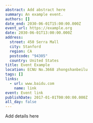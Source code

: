```yaml
---
abstract: Add abstract here
summary: An example event.
authors: []
date_end: 2030-06-01T15:00:00.000Z
event_url: https://example.org
date: 2030-06-01T13:00:00.000Z
address:
  street: 450 Serra Mall
  city: Stanford
  region: CA
  postcode: "94305"
  country: United States
title: Event Example
location: ECNU No.3668 zhongshanbeilu
tags: []
links:
  - url: www.baidu.com
    name: link
event: Event link
publishDate: 2017-01-01T00:00:00.000Z
all_day: false
---
```


Add details here
